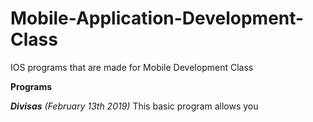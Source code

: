 # Mobile-Application-Development-Class
IOS programs that are made for Mobile Development Class

__Programs__  

*__Divisas__ (February 13th 2019)* 
This basic program allows you 
